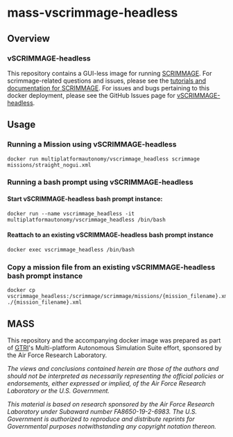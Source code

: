 # mass-vscrimmage-headless

## Overview
### vSCRIMMAGE-headless
This repository contains a GUI-less image for running [SCRIMMAGE](https://github.com/gtri/scrimmage).  For scrimmage-related questions and issues, please see the [tutorials and documentation for SCRIMMAGE](http://scrimmagesim.org).  For issues and bugs pertaining to this docker deployment, please see the GitHub Issues page for [vSCRIMMAGE-headless](https://github.com/Multiplatform-Autonomy-Simulation-Suite/mass-vscrimmage-headless).

## Usage
### Running a Mission using vSCRIMMAGE-headless
```
docker run multiplatformautonomy/vscrimmage_headless scrimmage missions/straight_nogui.xml
```

### Running a bash prompt using vSCRIMMAGE-headless
#### Start vSCRIMMAGE-headless bash prompt instance:
```
docker run --name vscrimmage_headless -it multiplatformautonomy/vscrimmage_headless /bin/bash
```

#### Reattach to an existing vSCRIMMAGE-headless bash prompt instance
```
docker exec vscrimmage_headless /bin/bash
```

### Copy a mission file from an existing vSCRIMMAGE-headless bash prompt instance
```
docker cp vscrimmage_headless:/scrimmage/scrimmage/missions/{mission_filename}.xml ./{mission_filename}.xml
```

## MASS
This repository and the accompanying docker image was prepared as part of [GTRI](https://gtri.gatech.edu)'s Multi-platform Autonomous Simulation Suite effort, sponsored by the Air Force Research Laboratory.

*The views and conclusions contained herein are those of the authors and should not be interpreted as necessarily representing the official policies or endorsements, either expressed or implied, of the Air Force Research Laboratory or the U.S. Government.*

*This material is based on research sponsored by the Air Force Research Laboratory under Subaward number FA8650-19-2-6983. The U.S. Government is authorized to reproduce and distribute reprints for Governmental purposes notwithstanding any copyright notation thereon.*
